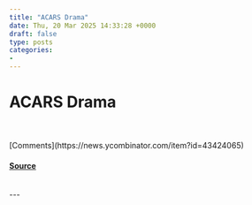 ```yaml
---
title: "ACARS Drama"
date: Thu, 20 Mar 2025 14:33:28 +0000
draft: false
type: posts
categories: 
- 
---
```

# ACARS Drama

<br/>

<br/>
[Comments](https://news.ycombinator.com/item?id=43424065)

#### [Source](https://acarsdrama.com/)

<br/>
---
